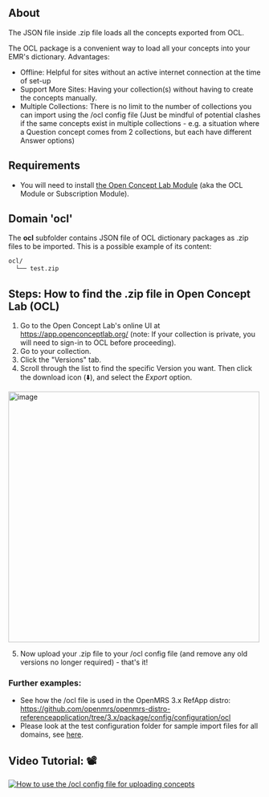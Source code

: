## About
The JSON file inside .zip file loads all the concepts exported from OCL.

The OCL package is a convenient way to load all your concepts into your EMR's dictionary. Advantages: 
* Offline: Helpful for sites without an active internet connection at the time of set-up
* Support More Sites: Having your collection(s) without having to create the concepts manually.
* Multiple Collections: There is no limit to the number of collections you can import using the /ocl config file (Just be mindful of potential clashes if the same concepts exist in multiple collections - e.g. a situation where a Question concept comes from 2 collections, but each have different Answer options) 

## Requirements
* You will need to install [the Open Concept Lab Module](https://addons.openmrs.org/show/org.openmrs.module.open-concept-lab) (aka the OCL Module or Subscription Module). 

## Domain 'ocl'
The **ocl** subfolder contains JSON file of OCL dictionary packages as .zip files to be imported. This is a possible example of its content:
```bash
ocl/
  └── test.zip
```

## Steps: How to find the .zip file in Open Concept Lab (OCL)
1. Go to the Open Concept Lab's online UI at https://app.openconceptlab.org/ (note: If your collection is private, you will need to sign-in to OCL before proceeding).
2. Go to your collection.
3. Click the "Versions" tab. 
4. Scroll through the list to find the specific Version you want. Then click the download icon (:arrow_down:), and select the _Export_ option. 
<img width="500" alt="image" src="https://user-images.githubusercontent.com/67400059/160782124-f9c6ea69-59fa-45ab-b7b8-e4ed80ed8829.png">

5. Now upload your .zip file to your /ocl config file (and remove any old versions no longer required) - that's it!


### Further examples:
* See how the /ocl file is used in the OpenMRS 3.x RefApp distro: https://github.com/openmrs/openmrs-distro-referenceapplication/tree/3.x/package/config/configuration/ocl 
* Please look at the test configuration folder for sample import files for all domains, see [here](../api/src/test/resources/testAppDataDir/configuration).

## Video Tutorial: 📽️

[![How to use the /ocl config file for uploading concepts](https://img.youtube.com/vi/AYXjCg0y51U/0.jpg)](https://youtu.be/AYXjCg0y51U)

